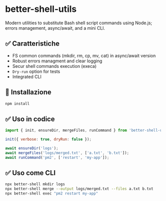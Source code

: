 # better-shell-utils

Modern utilities to substitute Bash shell script commands using Node.js; errors management, async/await, and a mini CLI.

## ✅ Caratteristiche
- FS common commands (mkdir, rm, cp, mv, cat) in async/await version
- Robust errors managment and clear logging
- Secur shell commands execution (execa)
- `Dry-run` option for tests
- Integrated CLI

## 🚀 Installazione
```bash
npm install
```

## ✅ Uso in codice
```javascript
import { init, ensureDir, mergeFiles, runCommand } from 'better-shell-utils';

init({ verbose: true, dryRun: false });

await ensureDir('logs');
await mergeFiles('logs/merged.txt', ['a.txt', 'b.txt']);
await runCommand('pm2', ['restart', 'my-app']);
```

## ✅ Uso come CLI
```bash
npx better-shell mkdir logs
npx better-shell merge --output logs/merged.txt --files a.txt b.txt
npx better-shell exec "pm2 restart my-app"
```
